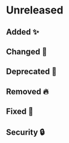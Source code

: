 # Unreleased

## Added :sparkles:



## Changed :slot_machine:



## Deprecated :dart:



## Removed :fire:



## Fixed :bug:



## Security :lock:


